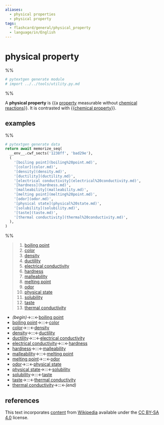 ```yaml
---
aliases:
  - physical properties
  - physical property
tags:
  - flashcard/general/physical_property
  - language/in/English
---
```


# physical property

%%

```Python
# pytextgen generate module
# import ../../tools/utility.py.md
```

%%

A __physical property__ is {{a [property](property.md) measurable without [chemical reactions](chemical%20reaction.md)}}. It is contrasted with {{[chemical property](chemical%20property.md)}}. <!--SR:!2024-06-18,323,290!2028-01-03,1350,350-->

## examples

%%

```Python
# pytextgen generate data
return await memorize_seq(
  __env__.cwf_sects('1238ff', 'bad29e'),
  (
    '[boiling point](boiling%20point.md)',
    '[color](color.md)',
    '[density](density.md)',
    '[ductility](ductility.md)',
    '[electrical conductivity](electrical%20conductivity.md)',
    '[hardness](hardness.md)',
    '[malleability](malleability.md)',
    '[melting point](melting%20point.md)',
    '[odor](odor.md)',
    '[physical state](physical%20state.md)',
    '[solubility](solubility.md)',
    '[taste](taste.md)',
    '[thermal conductivity](thermal%20conductivity.md)',
  ),
)
```

%%

<!--pytextgen generate section="1238ff"--><!-- The following content is generated at 2024-03-07T10:32:08.823451+08:00. Any edits will be overridden! -->

> 1. [boiling point](boiling%20point.md)
> 2. [color](color.md)
> 3. [density](density.md)
> 4. [ductility](ductility.md)
> 5. [electrical conductivity](electrical%20conductivity.md)
> 6. [hardness](hardness.md)
> 7. [malleability](malleability.md)
> 8. [melting point](melting%20point.md)
> 9. [odor](odor.md)
> 10. [physical state](physical%20state.md)
> 11. [solubility](solubility.md)
> 12. [taste](taste.md)
> 13. [thermal conductivity](thermal%20conductivity.md)

<!--/pytextgen-->

<!--pytextgen generate section="bad29e"--><!-- The following content is generated at 2024-01-04T20:17:52.433922+08:00. Any edits will be overridden! -->

- _(begin)_→:::←[boiling point](boiling%20point.md) <!--SR:!2024-07-20,339,290!2024-06-01,330,330-->
- [boiling point](boiling%20point.md)→:::←[color](color.md) <!--SR:!2024-12-12,229,250!2024-07-14,145,270-->
- [color](color.md)→:::←[density](density.md) <!--SR:!2025-02-23,439,270!2027-05-11,1078,330-->
- [density](density.md)→:::←[ductility](ductility.md) <!--SR:!2024-06-10,19,150!2024-05-29,327,330-->
- [ductility](ductility.md)→:::←[electrical conductivity](electrical%20conductivity.md) <!--SR:!2024-06-24,322,290!2025-08-17,531,270-->
- [electrical conductivity](electrical%20conductivity.md)→:::←[hardness](hardness.md) <!--SR:!2024-07-26,270,230!2024-12-19,467,310-->
- [hardness](hardness.md)→:::←[malleability](malleability.md) <!--SR:!2024-12-14,411,290!2024-05-31,20,130-->
- [malleability](malleability.md)→:::←[melting point](melting%20point.md) <!--SR:!2025-04-11,517,310!2025-02-23,293,230-->
- [melting point](melting%20point.md)→:::←[odor](odor.md) <!--SR:!2024-09-28,329,250!2025-01-22,247,250-->
- [odor](odor.md)→:::←[physical state](physical%20state.md) <!--SR:!2025-10-04,598,270!2024-09-09,391,310-->
- [physical state](physical%20state.md)→:::←[solubility](solubility.md) <!--SR:!2024-11-22,218,230!2024-05-30,96,170-->
- [solubility](solubility.md)→:::←[taste](taste.md) <!--SR:!2024-06-09,37,150!2024-06-18,29,150-->
- [taste](taste.md)→:::←[thermal conductivity](thermal%20conductivity.md) <!--SR:!2028-04-30,1441,350!2027-04-12,1055,330-->
- [thermal conductivity](thermal%20conductivity.md)→:::←_(end)_ <!--SR:!2024-05-31,329,330!2027-05-03,1071,330-->

<!--/pytextgen-->

## references

This text incorporates [content](https://en.wikipedia.org/wiki/physical_property) from [Wikipedia](Wikipedia.md) available under the [CC BY-SA 4.0](https://creativecommons.org/licenses/by-sa/4.0/) license.
